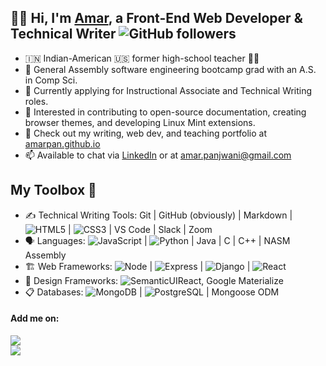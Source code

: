 ## 👋🏽 Hi, I'm [Amar](https://www.linkedin.com/in/amarpan), a Front-End Web Developer & Technical Writer ![GitHub followers](https://img.shields.io/github/followers/amarpan?label=Follow%20amarpan&style=social)
- 🇮🇳 Indian-American :us: former high-school teacher :man_teacher:
- 🔭 General Assembly software engineering bootcamp grad with an A.S. in Comp Sci.
- 🌱 Currently applying for Instructional Associate and Technical Writing roles.
- 🧠  Interested in contributing to open-source documentation, creating browser themes, and developing Linux Mint extensions.   
- :briefcase:    Check out my writing, web dev, and teaching portfolio at [amarpan.github.io](https://amarpan.github.io)
- 📫 Available to chat via [LinkedIn](https://www.linkedin.com/in/amarpan)  or at amar.panjwani@gmail.com
<!-- 👯 I’m looking to collaborate on ... -->
<!-- 🤔 I’m looking for help with ... -->
<!-- [![Anurag's GitHub stats](https://github-readme-stats.vercel.app/api?username=amarpan)](https://github.com/anuraghazra/github-readme-stats) -->

## My Toolbox 🧰
- ✍️   Technical Writing Tools:      		 Git | GitHub (obviously) | Markdown | ![HTML5](https://img.shields.io/badge/-HTML5-333?style=flat&logo=html5) | ![CSS3](https://img.shields.io/badge/-CSS-333?style=flat&logo=css3) | VS Code | Slack | Zoom   
- :speaking_head:  Languages:  		![JavaScript](https://img.shields.io/badge/-JavaScript-333?style=flat&logo=javascript) | ![Python](https://img.shields.io/badge/-Python-333?style=flat&logo=python) | Java  | C | C++ | NASM Assembly
- 🏗️  Web Frameworks:                       		![Node](https://img.shields.io/badge/-Node-333?style=flat&logo=node.js) | ![Express](https://img.shields.io/badge/-Express-333?style=flat&logo=express) | ![Django](https://img.shields.io/badge/-Django-333?style=flat&logo=django) | ![React](https://img.shields.io/badge/-React-333?style=flat&logo=react)
- 🌈 Design Frameworks: ![SemanticUIReact](https://img.shields.io/badge/-Semantic%20UI%20React-333?style=flat&logo=semanticuireact), Google Materialize   
- 📋    Databases:                          		![MongoDB](https://img.shields.io/badge/-MongoDB-333?style=flat&logo=mongodb) | ![PostgreSQL](https://img.shields.io/badge/-PostgreSQL-333?style=flat&logo=postgresql) | Mongoose ODM   
<!--![](https://visitor-badge.glitch.me/badge?page_id=sdkdeepa.sdk.deepa) -->
<!-- [![Top Langs](https://github-readme-stats.vercel.app/api/top-langs/?username=amarpan&layout=compact)](https://github.com/amarpan/)       -->
#### Add me on: 
[![](https://img.shields.io/badge/LinkedIn-0077B5?style=for-the-badge&logo=linkedin&logoColor=pink)](https://www.linkedin.com/in/amarpan/)   
![](https://visitor-badge.glitch.me/badge?page_id=amarpan.amarpan)
